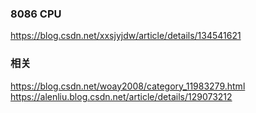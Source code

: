 
### 8086 CPU
https://blog.csdn.net/xxsjyjdw/article/details/134541621

### 相关
https://blog.csdn.net/woay2008/category_11983279.html
https://alenliu.blog.csdn.net/article/details/129073212



